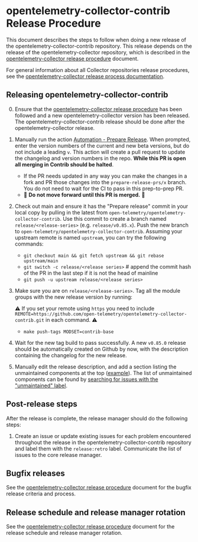 # opentelemetry-collector-contrib Release Procedure

This document describes the steps to follow when doing a new release of the
opentelemetry-collector-contrib repository. This release depends on the release of the
opentelemetry-collector repository, which is described in the [opentelemetry-collector release
procedure][1] document.

For general information about all Collector repositories release procedures, see the
[opentelemetry-collector release process documentation][1].

## Releasing opentelemetry-collector-contrib

0. Ensure that the [opentelemetry-collector release procedure][1] has been followed and a new
   opentelemetry-collector version has been released. The opentelemetry-collector-contrib release
   should be done after the opentelemetry-collector release.
1. Manually run the action [Automation - Prepare
   Release](https://github.com/open-telemetry/opentelemetry-collector-contrib/actions/workflows/prepare-release.yml).
   When prompted, enter the version numbers of the current and new beta versions, but do not include
   a leading `v`. This action will create a pull request to update the changelog and version numbers
   in the repo. **While this PR is open all merging in Contrib should be halted**.
   - If the PR needs updated in any way you can make the changes in a fork and PR those changes into
     the `prepare-release-prs/x` branch. You do not need to wait for the CI to pass in this
     prep-to-prep PR.
   -  🛑 **Do not move forward until this PR is merged.** 🛑

2. Check out main and ensure it has the "Prepare release" commit in your local copy by pulling in
   the latest from `open-telemetry/opentelemetry-collector-contrib`. Use this commit to create a
   branch named `release/<release-series>` (e.g. `release/v0.85.x`). Push the new branch to
   `open-telemetry/opentelemetry-collector-contrib`. Assuming your upstream remote is named
   `upstream`, you can try the following commands:
   - `git checkout main && git fetch upstream && git rebase upstream/main`
   - `git switch -c release/<release series>` # append the commit hash of the PR in the last step if
     it is not the head of mainline
   - `git push -u upstream release/<release series>`

3. Make sure you are on `release/<release-series>`. Tag all the module groups with the new release
   version by running:

   ⚠️ If you set your remote using `https` you need to include
   `REMOTE=https://github.com/open-telemetry/opentelemetry-collector-contrib.git` in each command.
   ⚠️

   - `make push-tags MODSET=contrib-base`

4. Wait for the new tag build to pass successfully. A new `v0.85.0` release should be automatically
   created on Github by now, with the description containing the changelog for the new release.

5. Manually edit the release description, and add a section listing the unmaintained components at
   the top
   ([example](https://github.com/open-telemetry/opentelemetry-collector-contrib/releases/tag/v0.114.0)).
   The list of unmaintained components can be found by [searching for issues with the "unmaintained"
   label](https://github.com/open-telemetry/opentelemetry-collector-contrib/issues?q=is%3Aissue%20state%3Aopen%20label%3Aunmaintained).

## Post-release steps

After the release is complete, the release manager should do the following steps:

1. Create an issue or update existing issues for each problem encountered throughout the release in
the opentelemetry-collector-contrib repository and label them with the `release:retro` label.
Communicate the list of issues to the core release manager.

## Bugfix releases

See the [opentelemetry-collector release procedure][1] document for the bugfix release criteria and
process.

## Release schedule and release manager rotation

See the [opentelemetry-collector release procedure][1] document for the release schedule and release
manager rotation.


[1]: https://github.com/open-telemetry/opentelemetry-collector/blob/main/docs/release.md
